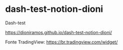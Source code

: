 # dash-test-notion-dioni
Dash-test

https://dioniramos.github.io/dash-test-notion-dioni/



Fonte TradingView: https://br.tradingview.com/widget/
